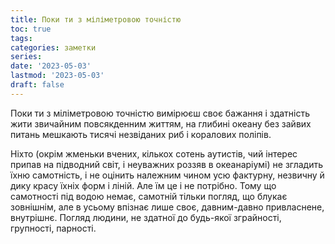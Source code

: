 ```yaml
---
title: Поки ти з міліметровою точністю
toc: true
tags:
categories: заметки
series:
date: '2023-05-03'
lastmod: '2023-05-03'
draft: false
---
```


<!--more-->

Поки ти з міліметровою точністю вимірюєш своє бажання і здатність жити звичайним повсякденним життям, на глибині океану без зайвих питань мешкають тисячі незвіданих риб і коралових поліпів. 

Ніхто (окрім жменьки вчених, кількох сотень аутистів, чий інтерес припав на підводний світ, і неуважних роззяв в океанаріумі) не згладить їхню самотність, і не оцінить належним чином усю фактурну, незвичну й дику красу їхніх форм і ліній. Але їм це і не потрібно. Тому що самотності під водою немає, самотній тільки погляд, що блукає зовнішнім, але в усьому впізнає лише своє, давним-давно привласнене, внутрішнє. Погляд людини, не здатної до будь-якої зграйності, групності, парності.
